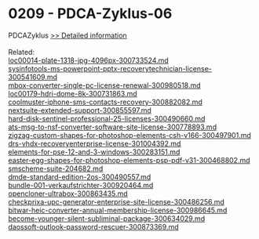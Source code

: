 # 0209 - PDCA-Zyklus-06
 PDCAZyklus
[>> Detailed information](https://secure.shareit.com/shareit/product.html?productid=301013081&affiliateid=200057808)<br/><br/>Related:
<br />[loc00014-plate-1318-jpg-4096px-300733524.md](https://github.com/downloadplanet/downloadplanet/blob/main/loc00014-plate-1318-jpg-4096px-300733524.md)<br />[sysinfotools-ms-powerpoint-pptx-recoverytechnician-license-300541609.md](https://github.com/downloadplanet/downloadplanet/blob/main/sysinfotools-ms-powerpoint-pptx-recoverytechnician-license-300541609.md)<br />[mbox-converter-single-pc-license-renewal-300980518.md](https://github.com/downloadplanet/downloadplanet/blob/main/mbox-converter-single-pc-license-renewal-300980518.md)<br />[loc00179-hdri-dome-8k-300731863.md](https://github.com/downloadplanet/downloadplanet/blob/main/loc00179-hdri-dome-8k-300731863.md)<br />[coolmuster-iphone-sms-contacts-recovery-300882082.md](https://github.com/downloadplanet/downloadplanet/blob/main/coolmuster-iphone-sms-contacts-recovery-300882082.md)<br />[nextsuite-extended-support-300855597.md](https://github.com/downloadplanet/downloadplanet/blob/main/nextsuite-extended-support-300855597.md)<br />[hard-disk-sentinel-professional-25-licenses-300490660.md](https://github.com/downloadplanet/downloadplanet/blob/main/hard-disk-sentinel-professional-25-licenses-300490660.md)<br />[ats-msg-to-nsf-converter-software-site-license-300778893.md](https://github.com/downloadplanet/downloadplanet/blob/main/ats-msg-to-nsf-converter-software-site-license-300778893.md)<br />[zigzag-custom-shapes-for-photoshop-elements-csh-v166-300497901.md](https://github.com/downloadplanet/downloadplanet/blob/main/zigzag-custom-shapes-for-photoshop-elements-csh-v166-300497901.md)<br />[drs-vhdx-recoveryenterprise-license-301004392.md](https://github.com/downloadplanet/downloadplanet/blob/main/drs-vhdx-recoveryenterprise-license-301004392.md)<br />[elements-for-pse-12-and-3-windows-300283151.md](https://github.com/downloadplanet/downloadplanet/blob/main/elements-for-pse-12-and-3-windows-300283151.md)<br />[easter-egg-shapes-for-photoshop-elements-psp-pdf-v31-300468802.md](https://github.com/downloadplanet/downloadplanet/blob/main/easter-egg-shapes-for-photoshop-elements-psp-pdf-v31-300468802.md)<br />[smscheme-suite-204682.md](https://github.com/downloadplanet/downloadplanet/blob/main/smscheme-suite-204682.md)<br />[dmde-standard-edition-2os-300490557.md](https://github.com/downloadplanet/downloadplanet/blob/main/dmde-standard-edition-2os-300490557.md)<br />[bundle-001-verkaufstrichter-300920464.md](https://github.com/downloadplanet/downloadplanet/blob/main/bundle-001-verkaufstrichter-300920464.md)<br />[opencloner-ultrabox-300863435.md](https://github.com/downloadplanet/downloadplanet/blob/main/opencloner-ultrabox-300863435.md)<br />[checkprixa-upc-generator-enterprise-site-license-300486256.md](https://github.com/downloadplanet/downloadplanet/blob/main/checkprixa-upc-generator-enterprise-site-license-300486256.md)<br />[bitwar-heic-converter-annual-membership-license-300986645.md](https://github.com/downloadplanet/downloadplanet/blob/main/bitwar-heic-converter-annual-membership-license-300986645.md)<br />[become-younger-silent-subliminal-package-300634029.md](https://github.com/downloadplanet/downloadplanet/blob/main/become-younger-silent-subliminal-package-300634029.md)<br />[daossoft-outlook-password-rescuer-300873369.md](https://github.com/downloadplanet/downloadplanet/blob/main/daossoft-outlook-password-rescuer-300873369.md)